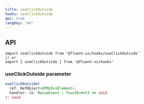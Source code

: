```yaml
---
title: useClickOutside
hooks: useClickOutside
api: true
langKey: "en"
---
```


## API

```
import useClickOutside from '@fluent-ui/hooks/useClickOutside'
// or
import { useClickOutside } from '@fluent-ui/hooks'
```

### useClickOutside parameter

```ts
useClickOutside(
  ref: RefObject<HTMLDivElement>,
  handler: (e: MouseEvent | TouchEvent) => void
): void
```
